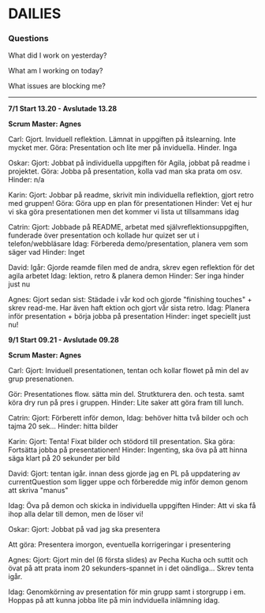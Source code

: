 # DAILIES

### Questions

What did I work on yesterday?

What am I working on today?

What issues are blocking me?

---

**7/1 Start 13.20 - Avslutade 13.28**

**Scrum Master: Agnes**

Carl:
Gjort. Inviduell reflektion. Lämnat in uppgiften på itslearning. Inte mycket mer.
Göra: Presentation och lite mer på inviduella. 
Hinder. Inga

Oskar:
Gjort: Jobbat på individuella uppgiften för Agila, jobbat på readme i projektet.
Göra: Jobba på presentation, kolla vad man ska prata om osv. 
Hinder: n/a

Karin:
Gjort: Jobbar på readme, skrivit min individuella reflektion, gjort retro med gruppen!
Göra: Göra upp en plan för presentationen
Hinder: Vet ej hur vi ska göra presentationen men det kommer vi lista ut tillsammans idag 
 
Catrin:
Gjort: Jobbade på README, arbetat med självreflektionsuppgiften, funderade över presentation och kollade hur quizet ser ut i telefon/webbläsare
Idag: Förbereda demo/presentation, planera vem som säger vad
Hinder: Inget 

David:
Igår: Gjorde reamde filen med de andra, skrev egen reflektion för det agila arbetet
Idag: lektion, retro & planera demon
Hinder: Ser inga hinder just nu
 
Agnes:
Gjort sedan sist: Städade i vår kod och gjorde "finishing touches" + skrev read-me. Har även haft ektion och gjort vår sista retro. 
Idag: Planera inför presentation + börja jobba på presentation
Hinder: inget speciellt just nu! 

**9/1 Start 09.21 - Avslutade 09.28**

**Scrum Master: Agnes**

Carl:
Gjort: Inviduell presentationen, tentan och kollar flowet på min del av grup presenationen.

Gör: Presentationes flow. sätta min del. Strutkturera den. och testa. samt köra dry run på pres i gruppen.
Hinder: Lite saker att göra fram till lunch.

Catrin:
Gjort: Förberett inför demon, 
Idag: behöver hitta två bilder och och tajma 20 sek...
Hinder: hitta bilder

Karin:
Gjort: Tenta! Fixat bilder och stödord till presentation.
Ska göra: Fortsätta jobba på presentationen!
Hinder: Ingenting, ska öva på att hinna säga klart på 20 sekunder per bild

David:
Gjort: tentan igår. innan dess gjorde jag en PL på uppdatering av currentQuestion som ligger uppe och förberedde mig inför demon genom att skriva  "manus"

Idag: Öva på demon och skicka in individuella uppgiften
Hinder: Att vi ska få ihop alla delar till demon, men de löser vi! 

Oskar:
Gjort: Jobbat på vad jag ska presentera

Att göra: Presentera imorgon, eventuella korrigeringar i presentering

Agnes:
Gjort: Gjort min del (6 första slides) av Pecha Kucha och suttit och övat på att prata inom 20 sekunders-spannet in i det oändliga... Skrev tenta igår. 
 
Idag: Genomkörning av presentation för min grupp samt i storgrupp i em. Hoppas på att kunna jobba lite på min indviduella inlämning idag. 
 
 